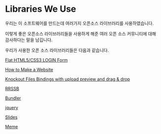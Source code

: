 # Libraries We Use

우리는 이 소프트웨어를 만드는데 여러가지 오픈소스 라이브러리를 사용하였습니다.

이렇게 좋은 오픈소스 라이브러리들을 사용하게 해준 여러 오픈 소스 커뮤니티에 대해 감사하다는 말을 남깁니다.

우리가 사용한 오픈 소스 라이브러리들은 다음과 같습니다.


[Flat HTML5/CSS3 LOGIN Form](https://github.com/gunoong011/os_second_project/blob/master/Library_License/MIT%20/Flat_HTML5:CSS3_LOGIN_Form_License.md)

[How to Make a Website](https://github.com/gunoong011/os_second_project/blob/master/Library_License/MIT%20/HowToMakeAWebsiteLicense.md)

[Knockout Files Bindings with upload preview and drag & drop](https://github.com/gunoong011/os_second_project/blob/master/Library_License/MIT%20/KnockoutFilesLicense.md)

[RRSSB](https://github.com/gunoong011/os_second_project/blob/master/Library_License/MIT%20/RRSSB_LIcense.md)

[Bundler](https://github.com/gunoong011/os_second_project/blob/master/Library_License/MIT%20/BundlerLicense.md)

[jquery](https://github.com/gunoong011/os_second_project/blob/master/Library_License/MIT%20/jqueryLicense.md)

[Slides](https://github.com/gunoong011/os_second_project/blob/master/Library_License/Apache_2.0/SlidesLicense.md)

[Meme](https://github.com/gunoong011/os_second_project/blob/master/Library_License/Apache_2.0/SlidesLicense.md)